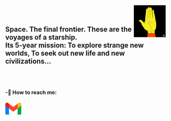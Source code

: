 <img src="https://raw.githubusercontent.com/KatlenVanessa/KatlenVanessa/master/200w.gif" align="right" width="100" > 
<br><br>
<h2>Space. The final frontier. These are the voyages of a starship.<br>
Its 5-year mission: To explore strange new worlds, To seek out new life and new civilizations...</h2>
<br><br>
<h3>-🔔 How to reach me:<br></h3>
<a href="https://mail.google.com/mail/u/katlenvanessa15@gmail.com" target="blank"><img align="center" src="https://raw.githubusercontent.com/KatlenVanessa/KatlenVanessa/master/5968534.png" height="50" /></a>
